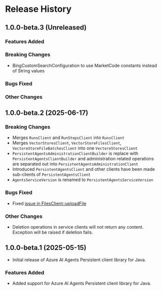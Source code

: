 # Release History

## 1.0.0-beta.3 (Unreleased)

### Features Added

### Breaking Changes

- BingCustomSearchConfiguration to use MarketCode constants instead of String values

### Bugs Fixed

### Other Changes

## 1.0.0-beta.2 (2025-06-17)

### Breaking Changes

- Merges `RunsClient` and `RunStepsClient` into `RunsClient`
- Merges `VectorStoresClient`, `VectorStoreFilesClient`, `VectoreStoreFileBatchesClient` into one `VectoreStoresClient`
- `PersistentAgentsAdministrationClientBuilder` is replace with `PersistentAgentsClientBuilder` and administration related operations are separated out into `PersistentAgentsAdministrationClient`
- Introduced `PersistentAgentsClient` and other clients have been made sub-clients of `PersistentAgentsClient`
- `AgentsServiceVersion` is renamed to `PersistentAgentsServiceVersion`

### Bugs Fixed

- Fixed [issue in FilesClient::uploadFile](https://github.com/Azure/azure-sdk-for-java/issues/45549)

### Other Changes

- Deletion operations in service clients will not return any content. Exception will be raised if deletion fails.

## 1.0.0-beta.1 (2025-05-15)

- Initial release of Azure AI Agents Persistent client library for Java.

### Features Added

- Added support for Azure AI Agents Persistent client library for Java.
